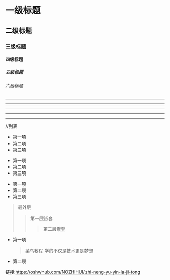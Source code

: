 # 一级标题
## 二级标题
### 三级标题
#### 四级标题
##### 五级标题
###### 六级标题


***
* * *
*****
- - -
----------

//列表
* 第一项
* 第二项
* 第三项

+ 第一项
+ 第二项
+ 第三项


- 第一项
- 第二项
- 第三项

> 最外层
> > 第一层嵌套
> > > 第二层嵌套

* 第一项
    > 菜鸟教程
    > 学的不仅是技术更是梦想
* 第二项



链接:https://oshwhub.com/NOZHIHUI/zhi-neng-yu-yin-la-ji-tong